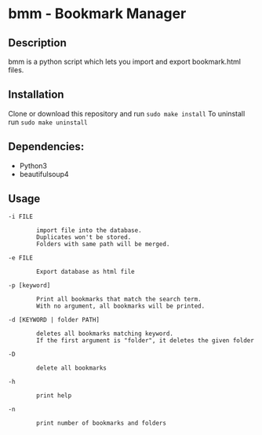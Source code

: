 # bmm - Bookmark Manager

## Description

bmm is a python script which lets you import and export bookmark.html files.

## Installation

Clone or download this repository and run `sudo make install`
To uninstall run `sudo make uninstall`

## Dependencies:

- Python3
- beautifulsoup4

## Usage

```
-i FILE

		import file into the database. 
		Duplicates won't be stored.
		Folders with same path will be merged.

-e FILE 	

		Export database as html file

-p [keyword]

		Print all bookmarks that match the search term.
		With no argument, all bookmarks will be printed.

-d [KEYWORD | folder PATH]
		
		deletes all bookmarks matching keyword.
		If the first argument is "folder", it deletes the given folder 

-D		

		delete all bookmarks

-h 

		print help

-n		

		print number of bookmarks and folders		
	
```
